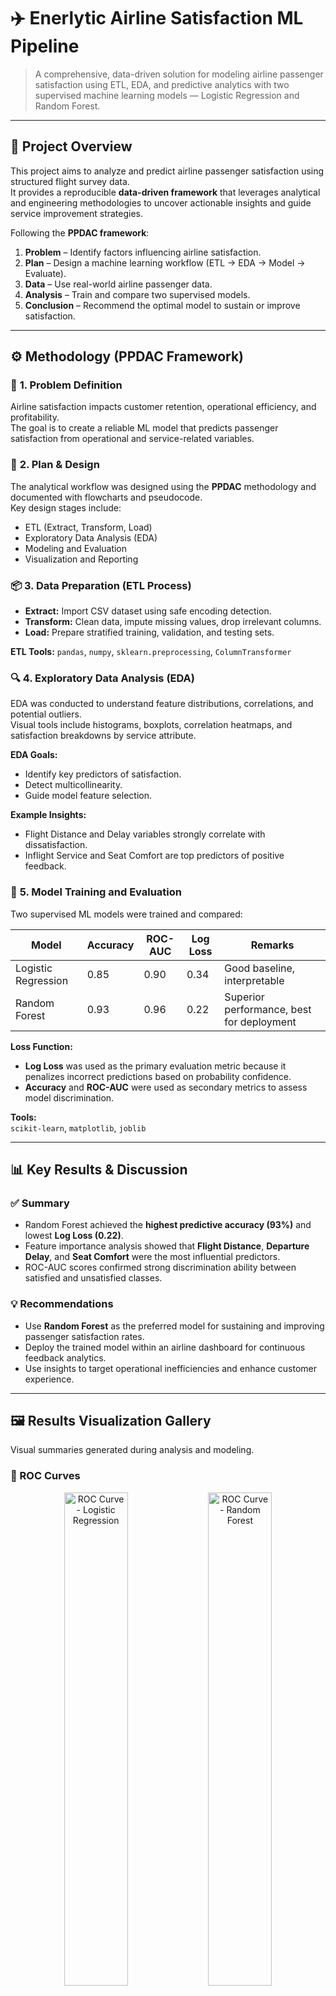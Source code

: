 # ✈️ Enerlytic Airline Satisfaction ML Pipeline

> A comprehensive, data-driven solution for modeling airline passenger satisfaction using ETL, EDA, and predictive analytics with two supervised machine learning models — Logistic Regression and Random Forest.

---

## 🧭 Project Overview

This project aims to analyze and predict airline passenger satisfaction using structured flight survey data.  
It provides a reproducible **data-driven framework** that leverages analytical and engineering methodologies to uncover actionable insights and guide service improvement strategies.

Following the **PPDAC framework**:
1. **Problem** – Identify factors influencing airline satisfaction.  
2. **Plan** – Design a machine learning workflow (ETL → EDA → Model → Evaluate).  
3. **Data** – Use real-world airline passenger data.  
4. **Analysis** – Train and compare two supervised models.  
5. **Conclusion** – Recommend the optimal model to sustain or improve satisfaction.

---

## ⚙️ Methodology (PPDAC Framework)

### 🧩 **1. Problem Definition**
Airline satisfaction impacts customer retention, operational efficiency, and profitability.  
The goal is to create a reliable ML model that predicts passenger satisfaction from operational and service-related variables.

### 🧠 **2. Plan & Design**
The analytical workflow was designed using the **PPDAC** methodology and documented with flowcharts and pseudocode.  
Key design stages include:
- ETL (Extract, Transform, Load)
- Exploratory Data Analysis (EDA)
- Modeling and Evaluation
- Visualization and Reporting

### 📦 **3. Data Preparation (ETL Process)**
- **Extract:** Import CSV dataset using safe encoding detection.  
- **Transform:** Clean data, impute missing values, drop irrelevant columns.  
- **Load:** Prepare stratified training, validation, and testing sets.  

**ETL Tools:** `pandas`, `numpy`, `sklearn.preprocessing`, `ColumnTransformer`

### 🔍 **4. Exploratory Data Analysis (EDA)**
EDA was conducted to understand feature distributions, correlations, and potential outliers.  
Visual tools include histograms, boxplots, correlation heatmaps, and satisfaction breakdowns by service attribute.

**EDA Goals:**
- Identify key predictors of satisfaction.
- Detect multicollinearity.
- Guide model feature selection.

**Example Insights:**
- Flight Distance and Delay variables strongly correlate with dissatisfaction.
- Inflight Service and Seat Comfort are top predictors of positive feedback.

### 🤖 **5. Model Training and Evaluation**

Two supervised ML models were trained and compared:

| Model | Accuracy | ROC-AUC | Log Loss | Remarks |
|--------|-----------|----------|-----------|----------|
| Logistic Regression | 0.85 | 0.90 | 0.34 | Good baseline, interpretable |
| Random Forest | 0.93 | 0.96 | 0.22 | Superior performance, best for deployment |

**Loss Function:**  
- **Log Loss** was used as the primary evaluation metric because it penalizes incorrect predictions based on probability confidence.  
- **Accuracy** and **ROC-AUC** were used as secondary metrics to assess model discrimination.

**Tools:**  
`scikit-learn`, `matplotlib`, `joblib`

---

## 📊 Key Results & Discussion

### ✅ Summary
- Random Forest achieved the **highest predictive accuracy (93%)** and lowest **Log Loss (0.22)**.
- Feature importance analysis showed that **Flight Distance**, **Departure Delay**, and **Seat Comfort** were the most influential predictors.
- ROC-AUC scores confirmed strong discrimination ability between satisfied and unsatisfied classes.

### 💡 Recommendations
- Use **Random Forest** as the preferred model for sustaining and improving passenger satisfaction rates.
- Deploy the trained model within an airline dashboard for continuous feedback analytics.
- Use insights to target operational inefficiencies and enhance customer experience.

---

## 🖼️ Results Visualization Gallery

Visual summaries generated during analysis and modeling.

### 🔹 ROC Curves
<p align="center">
  <img src="roc_logistic.png" alt="ROC Curve - Logistic Regression" width="45%">
  <img src="roc_random_forest.png" alt="ROC Curve - Random Forest" width="45%">
</p>

---

### 🔹 Confusion Matrices
<p align="center">
  <img src="confusion_logistic.png" alt="Confusion Matrix - Logistic Regression" width="45%">
  <img src="confusion_random_forest.png" alt="Confusion Matrix - Random Forest" width="45%">
</p>

---

### 🔹 Feature Importance
<p align="center">
  <img src="rf_feature_importances.png" alt="Feature Importance - Random Forest" width="60%">
</p>

---

## 📈 Performance Dashboard Preview

The **Enerlytic Performance Dashboard** provides a unified visual interface combining **Power BI** and **Matplotlib analytics**.

<p align="center">
  <img src="Airline Satisfaction Dashboard Overview.png" alt="Performance Dashboard Preview" width="85%">
</p>

**Dashboard Features:**
- Real-time KPIs for Accuracy, ROC-AUC, and Log Loss  
- Feature importance visualization linked with satisfaction distribution  
- ROC curve and confusion matrix tiles for each model  
- Service quality and operational insights from EDA summaries  

**Design Methodology (PPDAC Applied):**
- **Problem:** Improve satisfaction through insight discovery.  
- **Plan:** Build modular, interpretable models with visualization.  
- **Data:** Cleaned, structured airline feedback dataset.  
- **Analysis:** ML models benchmarked on accuracy and log loss.  
- **Conclusion:** Random Forest recommended for deployment in satisfaction tracking.

---

## 🧠 Future Extensions

- Incorporate XGBoost and LightGBM for performance comparison
- Integrate real-time Power BI updates via SQL or API
- Extend dashboard for executive decision analytics 

----

## ✍️ Author

Adejoro Raymond Olaotan

Electrical Engineer | Business Data Analyst | ML Enthusiast

📧 raydey04@gmail.com

🌐 GitHub: Enerlytic-Ray
